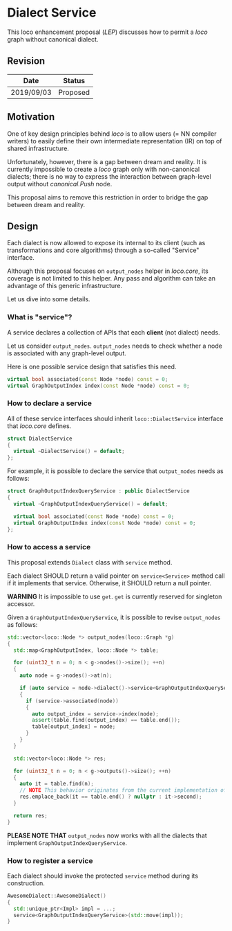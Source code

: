 # Dialect Service

This loco enhancement proposal (_LEP_) discusses how to permit a _loco_ graph without canonical dialect.

## Revision

| Date | Status |
| ---  | --- |
| 2019/09/03 | Proposed |

## Motivation

One of key design principles behind _loco_ is to allow users (= NN compiler writers) to easily define their own intermediate representation (IR) on top of shared infrastructure.

Unfortunately, however, there is a gap between dream and reality.
It is currently impossible to create a _loco_ graph only with non-canonical dialects;
there is no way to express the interaction between graph-level output without _canonical.Push_ node.

This proposal aims to remove this restriction in order to bridge the gap between dream and reality.

## Design

Each dialect is now allowed to expose its internal to its client (such as transformations and core algorithms) through a so-called "Service" interface.

Although this proposal focuses on ``output_nodes`` helper in _loco.core_, its coverage is not limited to this helper.
Any pass and algorithm can take an advantage of this generic infrastructure.

Let us dive into some details.

### What is "service"?

A service declares a collection of APIs that each **client** (not dialect) needs.

Let us consider ``output_nodes``. ``output_nodes`` needs to check whether a node is associated with any graph-level output.

Here is one possible service design that satisfies this need.
```cxx
virtual bool associated(const Node *node) const = 0;
virtual GraphOutputIndex index(const Node *node) const = 0;
```

### How to declare a service

All of these service interfaces should inherit ``loco::DialectService`` interface that _loco.core_ defines.
```cxx
struct DialectService
{
  virtual ~DialectService() = default;
};
```

For example, it is possible to declare the service that ``output_nodes`` needs as follows:
```cxx
struct GraphOutputIndexQueryService : public DialectService
{
  virtual ~GraphOutputIndexQueryService() = default;

  virtual bool associated(const Node *node) const = 0;
  virtual GraphOutputIndex index(const Node *node) const = 0;
};
```

### How to access a service

This proposal extends ``Dialect`` class with ``service`` method.

Each dialect SHOULD return a valid pointer on ``service<Service>`` method call if it implements that service. Otherwise, it SHOULD return a null pointer.

**WARNING** It is impossible to use ``get``. ``get`` is currently reserved for singleton accessor.

Given a ``GraphOutputIndexQueryService``, it is possible to revise ``output_nodes`` as follows:
```cxx
std::vector<loco::Node *> output_nodes(loco::Graph *g)
{
  std::map<GraphOutputIndex, loco::Node *> table;

  for (uint32_t n = 0; n < g->nodes()->size(); ++n)
  {
    auto node = g->nodes()->at(n);

    if (auto service = node->dialect()->service<GraphOutputIndexQueryService>())
    {
      if (service->associated(node))
      {
        auto output_index = service->index(node);
        assert(table.find(output_index) == table.end());
        table[output_index] = node;
      }
    }
  }

  std::vector<loco::Node *> res;

  for (uint32_t n = 0; n < g->outputs()->size(); ++n)
  {
    auto it = table.find(n);
    // NOTE This behavior originates from the current implementation of output_nodes
    res.emplace_back(it == table.end() ? nullptr : it->second);
  }

  return res;
}
```

**PLEASE NOTE THAT** ``output_nodes`` now works with all the dialects that implement ``GraphOutputIndexQueryService``.

### How to register a service

Each dialect should invoke the protected ``service`` method during its construction.
```cxx
AwesomeDialect::AwesomeDialect()
{
  std::unique_ptr<Impl> impl = ...;
  service<GraphOutputIndexQueryService>(std::move(impl));
}
```
